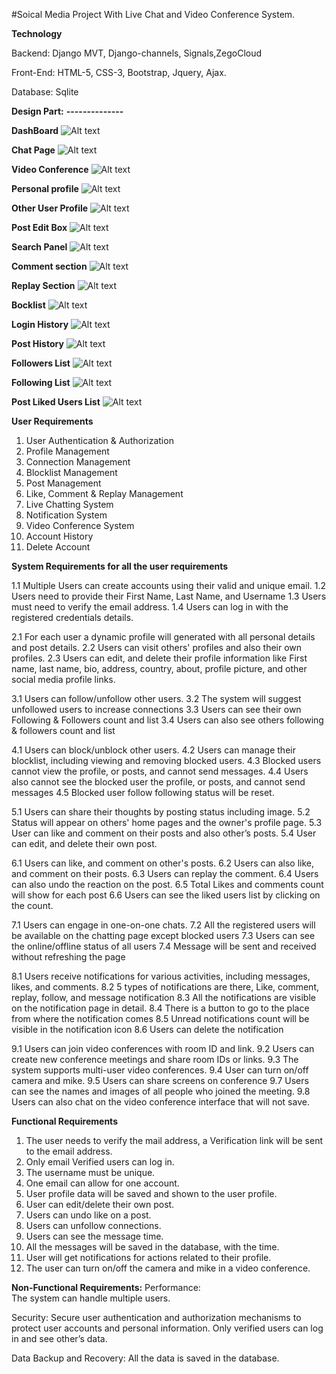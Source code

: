 #Soical Media Project With Live Chat and Video Conference System.

**Technology**

Backend: Django MVT, Django-channels, Signals,ZegoCloud

Front-End: HTML-5, CSS-3, Bootstrap, Jquery, Ajax.

Database: Sqlite


**Design Part:**
**--------------**

**DashBoard**
![Alt text](Design_Screenshot/dashboard.png)

**Chat Page**
![Alt text](Design_Screenshot/chat_page.png)

**Video Conference**
![Alt text](Design_Screenshot/video_conference.png)

**Personal profile**
![Alt text](Design_Screenshot/Logged_User_Profile.png)

**Other User Profile**
![Alt text](Design_Screenshot/other_user_profile.png)

**Post Edit Box**
![Alt text](Design_Screenshot/post_edit.png)

**Search Panel**
![Alt text](Design_Screenshot/search_panel.png)

**Comment section**
![Alt text](Design_Screenshot/comment_section.png)

**Replay Section**
![Alt text](Design_Screenshot/replay_section.png)

**Bocklist**
![Alt text](Design_Screenshot/blocklist.png)

**Login History**
![Alt text](Design_Screenshot/login_history.png)

**Post History**
![Alt text](Design_Screenshot/post_history.png)

**Followers List**
![Alt text](Design_Screenshot/followers_list.png)

**Following List**
![Alt text](Design_Screenshot/following_list.png)

**Post Liked Users List**
![Alt text](Design_Screenshot/liked_list.png)


**User Requirements**
1. User Authentication & Authorization
2. Profile Management 
3. Connection Management 
4. Blocklist Management 
5. Post Management 
6. Like, Comment & Replay Management 
7. Live Chatting System 
8. Notification System 
9. Video Conference System
10. Account History
11. Delete Account



**System Requirements for all the user requirements**


  1.1 Multiple Users can create accounts using their valid and unique email.
  1.2 Users need to provide their First Name, Last Name, and Username
  1.3 Users must need to verify the email address.
  1.4 Users can log in with the registered credentials details.


  2.1 For each user a dynamic profile will generated with all personal details and post details. 
  2.2 Users can visit others' profiles and also their own profiles.
  2.3	Users can edit, and delete their profile information like First name, last name, bio, address, country, about, profile picture, and other social media profile links. 


  3.1 Users can follow/unfollow other users. 
  3.2 The system will suggest unfollowed users to increase connections 
  3.3 Users can see their own Following & Followers count and list
  3.4 Users can also see others following & followers count and list
  	

  4.1 Users can block/unblock other users. 
  4.2 Users can manage their blocklist, including viewing and removing blocked users.
  4.3 Blocked users cannot view the profile, or posts, and cannot send messages.
  4.4 Users also cannot see the blocked user the profile, or posts, and cannot send messages
  4.5 Blocked user follow following status will be reset. 


  5.1 Users can share their thoughts by posting status including image. 
  5.2 Status will appear on others' home pages and the owner's profile page. 
  5.3 User can like and comment on their posts and also other’s posts. 
  5.4  User can edit, and delete their own post.


  6.1 Users can like, and comment on other's posts. 
  6.2 Users can also like, and comment on their posts. 
  6.3 Users can replay the comment. 
  6.4 Users can also undo the reaction on the post. 
  6.5 Total Likes and comments count will show for each post
  6.6 Users can see the liked users list by clicking on the count.


  7.1 Users can engage in one-on-one chats. 
  7.2 All the registered users will be available on the chatting page except blocked users 
  7.3 Users can see the online/offline status of all users 
  7.4 Message will be sent and received without refreshing the page


  8.1 Users receive notifications for various activities, including messages, likes, and comments. 
  8.2 5 types of notifications are there, Like, comment, replay, follow, and message notification
  8.3 All the notifications are visible on the notification page in detail.
  8.4 There is a button to go to the place from where the notification comes 
  8.5 Unread notifications count will be visible in the notification icon 
  8.6 Users can delete the notification


  9.1 Users can join video conferences with room ID and link. 
  9.2 Users can create new conference meetings and share room IDs or links. 
  9.3 The system supports multi-user video conferences. 
  9.4 User can turn on/off camera and mike. 
  9.5 Users can share screens on conference 
  9.7 Users can see the names and images of all people who joined the meeting. 
  9.8 Users can also chat on the video conference interface that will not save.




**Functional Requirements**

1.	The user needs to verify the mail address, a Verification link will be sent to the email address.
2.	Only email Verified users can log in.
3.	The username must be unique.
4.	One email can allow for one account.
5.	User profile data will be saved and shown to the user profile.
6.	User can edit/delete their own post.
7.	Users can undo like on a post.
8.	Users can unfollow connections.
9.	Users can see the message time.
10.	All the messages will be saved in the database, with the time.
11.	User will get notifications for actions related to their profile.
12.	The user can turn on/off the camera and mike in a video conference.


**Non-Functional Requirements:**
Performance:  
  The system can handle multiple users. 

Security: 
  Secure user authentication and authorization mechanisms to protect user accounts and personal information. 
  Only verified users can log in and see other’s data. 

Data Backup and Recovery: 
  All the data is saved in the database.
